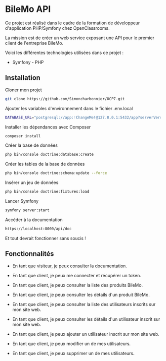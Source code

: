 # BileMo API

Ce projet est réalisé dans le cadre de la formation de développeur d'application PHP/Symfony chez OpenClassrooms.

La mission est de créer un web service exposant une API pour le premier client de l'entreprise BileMo.

Voici les différentes technologies utilisées dans ce projet :
-   Symfony - PHP


## Installation

Cloner mon projet

```bash
git clone https://github.com/Simoncharbonnier/OCP7.git
```

Ajouter les variables d'environnement dans le fichier .env.local

```bash
DATABASE_URL="postgresql://app:!ChangeMe!@127.0.0.1:5432/app?serverVersion=14&charset=utf8"
```

Installer les dépendances avec Composer

```bash
composer install
```

Créer la base de données

```bash
php bin/console doctrine:database:create
```

Créer les tables de la base de données

```bash
php bin/console doctrine:schema:update --force
```

Insérer un jeu de données

```bash
php bin/console doctrine:fixtures:load
```

Lancer Symfony

```bash
symfony server:start
```

Accéder à la documentation

```bash
https://localhost:8000/api/doc
```

Et tout devrait fonctionner sans soucis !


## Fonctionnalités

-   En tant que visiteur, je peux consulter la documentation.

-   En tant que client, je peux me connecter et récupérer un token.
-   En tant que client, je peux consulter la liste des produits BileMo.
-   En tant que client, je peux consulter les détails d'un produit BileMo.
-   En tant que client, je peux consulter la liste des utilisateurs inscrits sur mon site web.
-   En tant que client, je peux consulter les détails d'un utilisateur inscrit sur mon site web.
-   En tant que client, je peux ajouter un utilisateur inscrit sur mon site web.
-   En tant que client, je peux modifier un de mes utilisateurs.
-   En tant que client, je peux supprimer un de mes utilisateurs.
